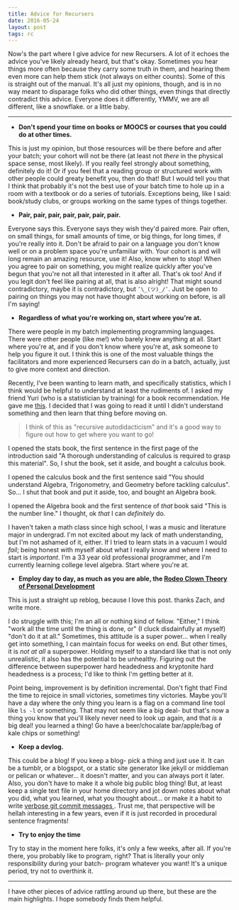 ```yaml
---
title: Advice for Recursers
date: 2016-05-24
layout: post
tags: rc
---
```


Now's the part where I give advice for new Recursers. A lot of it echoes the
advice you've likely already heard, but that's okay. Sometimes you hear things
more often because they carry some truth in them, and hearing them even more can
help them stick (not always on either counts). Some of this is straight out of
the manual. It's all just my opinions, though, and is in no way meant to
disparage folks who did other things, even things that directly contradict this
advice. Everyone does it differently, YMMV, we are all different, like a
snowflake. or a little baby.

<hr>

- **Don't spend your time on books or MOOCS or courses that you could do at other times.**

This is just my opinion, but those resources will be there before and after
your batch; your cohort will not be there (at least not _there_ in the physical
space sense, most likely). If you really feel strongly about something, definitely do
it! Or if you feel that a reading group or structured work with other people
could greaty benefit you, then do that! But I would tell you that I think that
probably it's not the best use of your batch time to hole up in a room with a
textbook or do a series of tutorials.  Exceptions being, like I said:
book/study clubs, or groups working on the same types of things together.

- **Pair, pair, pair, pair, pair, pair, pair.**

Everyone says this. Everyone says they wish they'd paired more. Pair often, on
small things, for small amounts of time, or big things, for long times, if
you're really into it.  Don't be afraid to pair on a language you don't know
well or on a problem space you're unfamiliar with. Your cohort is and will
long remain an amazing resource, use it! Also, know when to stop! When  you
agree to pair on something, you might realize quickly after you've begun that
you're not all that interested in it after all. That's ok too! And if you legit
don't feel like pairing at all, that is also alright! That might sound
contradictory, maybe it is contradictory, but `¯\_(ツ)_/¯`. Just be open to
pairing on things you may not have thought about working on before, is all I'm
saying!

- **Regardless of what you're working on, start where you're at.**

There were people in my batch implementing programming languages. There were
other people (like me!) who barely knew anything at all. Start where you're at,
and if you don't know where you're at, ask someone to help you figure it out. I
think this is one of the most valuable things the facilitators and more
experienced Recursers can do in a batch, actually, just to give more context
and direction.

Recently, I've been wanting to learn math, and specifically statistics, which I
think would be helpful to understand at least the rudiments of. I asked my
friend Yuri (who is a statistician by training) for a book recommendation. He
gave me
[this](http://www.amazon.com/Statistical-Theory-Fourth-Chapman-Science/dp/0412041812).
I decided that I was going to read it until I didn't understand something and
then learn that thing before moving on.

>I think of this as "recursive autodidacticism" and it's a good way to figure
>out how to get where you want to go!

I opened the stats book, the first sentence in the first page of the
introduction said "A thorough understanding of calculus is required to grasp
this material". So, I shut the book, set it aside, and bought a calculus book.

I opened the calculus book and the first sentence said "You should understand
Algebra, Trigonometry, and Geometry before tackling calculus". So... I shut that book
and put it aside, too, and bought an Algebra book.

I opened the Algebra book and the first sentence of _that_ book said "This is
the number line." I thought, ok *that* I can _definitely_ do.

I haven't taken a math class since high school, I was a music and literature
major in undergrad. I'm not excited about my lack of math understanding, but
I'm not ashamed of it, either. If I tried to learn stats in a vacuum I would
_fail_; being honest with myself about what I really know and where I need to
start is _important_. I'm a 33 year old professional programmer, and I'm
currently learning college level algebra. Start where you're at.

- **Employ day to day, as much as you are able, the [Rodeo Clown Theory of
  Personal
  Development](http://blog.zdsmith.com/the-rodeo-clown-theory-of-personal-development.html)**

This is just a straight up reblog, because I love this post. thanks Zach, and
write more.

I do struggle with this; I'm an all or nothing kind of fellow. "Either," I
think "work all the time until the thing is done, or" (I cluck disdainfully at
myself) "don't do it at all." Sometimes, this attitude is a super power... when
I really get into something, I can maintain focus for weeks on end. But other
times, it is _not at all_ a superpower. Holding myself to a standard like that
is not only unrealistic, it also has the potential to be unhealthy. Figuring
out the difference between superpower hard headedness and kryptonite hard
headedness is a process; I'd like to think I'm getting better at it.

Point being, improvement is by definition incremental. Don't fight
that! Find the time to rejoice in small victories, sometimes tiny victories.
Maybe you'll have a day where the only thing you learn is a flag on a command
line tool like `ls -l` or something. That may not seem like a big deal- but
that's now a thing you know that you'll likely never need to look up again, and
that _is_ a big deal! you learned a thing! Go have a beer/chocalate
bar/apple/bag of kale chips or something!

- **Keep a devlog.**

This could be a blog! If you keep a blog- pick a thing and just use it. It can
be a tumblr, or a blogspot, or a static site generator like jekyll or middleman
or pelican or whatever... it doesn't matter, and you can always port it later.
Also, you don't have to make it a whole big public blog thing! But, at least
keep a single text file in your home directory and jot down notes about what
you did, what you learned, what you thought about...  or make it a habit to
write [ verbose git commit messages ](http://chris.beams.io/posts/git-commit/).
Trust me, that perspective will be hellah interesting in a few years, even if
it is just recorded in procedural sentence fragments!

- **Try to enjoy the time**

Try to stay in the moment here folks, it's only a few weeks, after all. If
you're there, you probably like to program, right? That is literally your only
responsibility during your batch- program whatever you want! It's a unique
period, try not to overthink it.

<hr>

I have other pieces of advice rattling around up there, but these are the main
highlights. I hope somebody finds them helpful.
